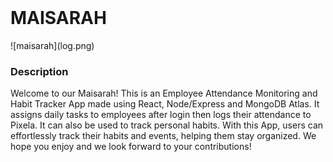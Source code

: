 <br />
<h1>MAISARAH</h1>
![maisarah](log.png)
<br />
<h3> Description</h3>
<p>Welcome to our Maisarah! This is an  Employee Attendance Monitoring and Habit Tracker App made using React, Node/Express and MongoDB Atlas. It  assigns daily tasks to employees after login then logs their attendance to Pixela. It can also be used to track personal habits. With this App, users can effortlessly track their habits and events, helping them stay organized. We hope you enjoy and we look forward to your contributions!</p>
